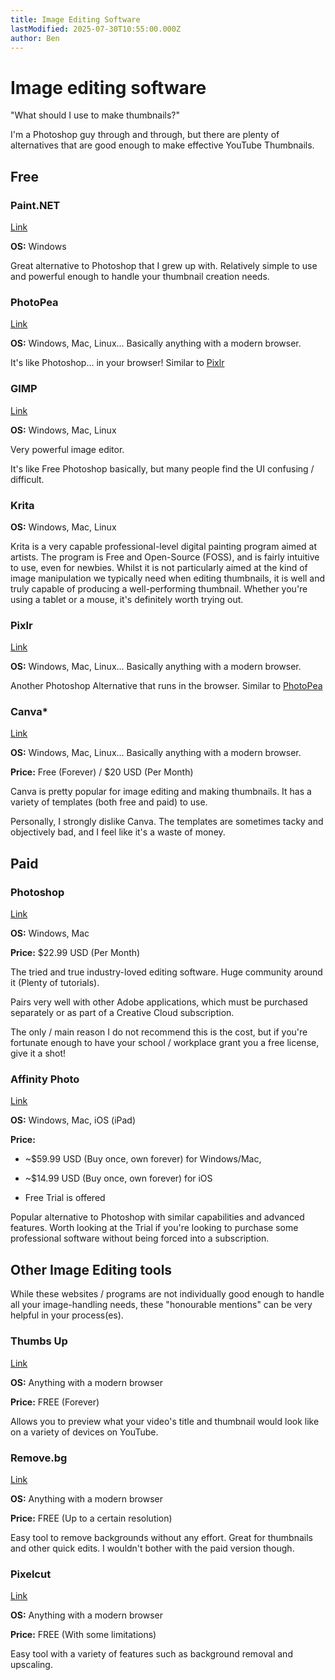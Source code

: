 ```yaml
---
title: Image Editing Software
lastModified: 2025-07-30T10:55:00.000Z
author: Ben
---
```

# Image editing software

"What should I use to make thumbnails?"

I'm a Photoshop guy through and through, but there are plenty of alternatives that are good enough to make effective YouTube Thumbnails.

## Free

### Paint.NET

[Link](https://www.getpaint.net/)

**OS:** Windows

Great alternative to Photoshop that I grew up with. Relatively simple to use and powerful enough to handle your thumbnail creation needs.

### PhotoPea

[Link](https://www.photopea.com/)

**OS:** Windows, Mac, Linux... Basically anything with a modern browser.

It's like Photoshop... in your browser! Similar to [Pixlr](#pixlr)

### GIMP

[Link](https://www.gimp.org/)

**OS:** Windows, Mac, Linux

Very powerful image editor.

It's like Free Photoshop basically, but many people find the UI confusing / difficult.

### Krita

**OS:** Windows, Mac, Linux

Krita is a very capable professional-level digital painting program aimed at artists. The program is Free and Open-Source (FOSS), and is fairly intuitive to use, even for newbies. Whilst it is not particularly aimed at the kind of image manipulation we typically need when editing thumbnails, it is well and truly capable of producing a well-performing thumbnail. Whether you're using a tablet or a mouse, it's definitely worth trying out.

### Pixlr

[Link](https://pixlr.com/editor/)

**OS:** Windows, Mac, Linux... Basically anything with a modern browser.

Another Photoshop Alternative that runs in the browser. Similar to [PhotoPea](#photopea)

### Canva\*

[Link](https://www.canva.com/)

**OS:** Windows, Mac, Linux... Basically anything with a modern browser.

**Price:** Free (Forever) / $20 USD (Per Month)

Canva is pretty popular for image editing and making thumbnails. It has a variety of templates (both free and paid) to use.

Personally, I strongly dislike Canva. The templates are sometimes tacky and objectively bad, and I feel like it's a waste of money.

## Paid

### Photoshop

[Link](https://www.adobe.com/products/photoshop.html)

**OS:** Windows, Mac

**Price:** $22.99 USD (Per Month)

The tried and true industry-loved editing software. Huge community around it (Plenty of tutorials).

Pairs very well with other Adobe applications, which must be purchased separately or as part of a Creative Cloud subscription.

The only / main reason I do not recommend this is the cost, but if you're fortunate enough to have your school / workplace grant you a free license, give it a shot!

### Affinity Photo

[Link](https://affinity.serif.com/en-us/photo/)

**OS:** Windows, Mac, iOS (iPad)

**Price:**

*   ~$59.99 USD (Buy once, own forever) for Windows/Mac,
    
*   ~$14.99 USD (Buy once, own forever) for iOS
    
*   Free Trial is offered
    

Popular alternative to Photoshop with similar capabilities and advanced features. Worth looking at the Trial if you're looking to purchase some professional software without being forced into a subscription.

## Other Image Editing tools

While these websites / programs are not individually good enough to handle all your image-handling needs, these "honourable mentions" can be very helpful in your process(es).

### Thumbs Up

[Link](https://thumbsup.tv/)

**OS:** Anything with a modern browser

**Price:** FREE (Forever)

Allows you to preview what your video's title and thumbnail would look like on a variety of devices on YouTube.

### Remove.bg

[Link](https://www.remove.bg/)

**OS:** Anything with a modern browser

**Price:** FREE (Up to a certain resolution)

Easy tool to remove backgrounds without any effort. Great for thumbnails and other quick edits. I wouldn't bother with the paid version though.

### Pixelcut

[Link](https://www.pixelcut.ai/)

**OS:** Anything with a modern browser

**Price:** FREE (With some limitations)

Easy tool with a variety of features such as background removal and upscaling.